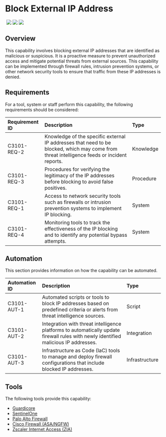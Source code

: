 # Block External IP Address
&nbsp;![](https://img.shields.io/badge/ID-C3101-blue)&nbsp;![](https://img.shields.io/badge/Phase-Containment_%28P0003%29-blue)&nbsp;![](https://img.shields.io/badge/Category-Network-blue)
## Overview
This capability involves blocking external IP addresses that are identified as malicious or suspicious. It is a proactive measure to prevent unauthorized access and mitigate potential threats from external sources. This capability can be implemented through firewall rules, intrusion prevention systems, or other network security tools to ensure that traffic from these IP addresses is denied.

## Requirements
For a tool, system or staff perform this capability, the following requirements should be considered:

| Requirement ID | Description | Type |
| :--- | :--- | :--- |
| C3101-REQ-2 | Knowledge of the specific external IP addresses that need to be blocked, which may come from threat intelligence feeds or incident reports. | Knowledge|
| C3101-REQ-3 | Procedures for verifying the legitimacy of the IP addresses before blocking to avoid false positives. | Procedure|
| C3101-REQ-1 | Access to network security tools such as firewalls or intrusion prevention systems to implement IP blocking. | System|
| C3101-REQ-4 | Monitoring tools to track the effectiveness of the IP blocking and to identify any potential bypass attempts. | System|

## Automation
This section provides information on how the capability can be automated.

| Automation ID | Description | Type |
| :--- | :--- | :--- |
| C3101-AUT-1 | Automated scripts or tools to block IP addresses based on predefined criteria or alerts from threat intelligence sources. | Script |
| C3101-AUT-2 | Integration with threat intelligence platforms to automatically update firewall rules with newly identified malicious IP addresses. | Integration |
| C3101-AUT-3 | Infrastructure as Code (IaC) tools to manage and deploy firewall configurations that include blocked IP addresses. | Infrastructure |

## Tools
The following tools provide this capability:

- [Guardicore](../tool/guardicore/C3101.md)
- [SentinelOne](../tool/sentinelone/C3101.md)
- [Palo Alto Firewall](../tool/palo-alto-fw/C3101.md)
- [Cisco Firewall (ASA/NGFW)](../tool/cisco-fw/C3101.md)
- [Zscaler Internet Access (ZIA)](../tool/zscaler-zia/C3101.md)